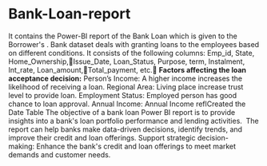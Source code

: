 # Bank-Loan-report
It contains the Power-BI report of the Bank Loan which is given to the Borrower's .
Bank dataset deals with granting loans to the employees based on different conditions.
It consists of the following columns: Emp_id,  State, Home_Ownership,Issue_Date, Loan_Status, Purpose, term, Instalment, Int_rate, Loan_amount,Total_payment, etc.
**Factors affecting the loan acceptance decision:**
Person’s Income: A higher income increases the likelihood of receiving a loan.
Regional Area: Living place increase trust level to provide loan.
Employment Status: Employed person has good chance to loan approval.
Annual Income: Annual Income reflCreated the Date Table
The objective of a bank loan Power BI report is to provide insights into a bank's loan portfolio performance and lending activities. 
The report can help banks make data-driven decisions, identify trends, and improve their credit and loan offerings.
Support strategic decision-making: Enhance the bank's credit and loan offerings to meet market demands and customer needs.






